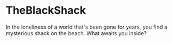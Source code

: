 # TheBlackShack
In the loneliness of a world that's been gone for years, you find a mysterious shack on the beach. What awaits you inside?
